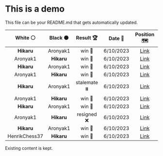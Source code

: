 # This is a demo

This file can be your README.md that gets automatically updated.

<!--START_SECTION:chessStats-->
<!-- Automatically generated with https://github.com/Balastrong/chess-stats-action -->

| White ⚪ | Black ⚫ | Result 🏆 | Date 📅 | Position 🗺️ |
|:---:|:---:|:---:|:---:|:---:|
| **Hikaru** | Aronyak1 | win 🥇 | 6/10/2023 | <a href="http://www.ee.unb.ca/cgi-bin/tervo/fen.pl?select=2r3k1/1R5R/6pp/3B4/2P5/3n2K1/1p5P/4r3 b - -">Link</a> |
| Aronyak1 | **Hikaru** | win 🥇 | 6/10/2023 | <a href="http://www.ee.unb.ca/cgi-bin/tervo/fen.pl?select=2b2r1k/2pn2r1/3pQ3/1p1P2q1/3P4/1B5P/1P2R1P1/6RK w - -">Link</a> |
| **Hikaru** | Aronyak1 | win 🥇 | 6/10/2023 | <a href="http://www.ee.unb.ca/cgi-bin/tervo/fen.pl?select=8/8/Rp4p1/3p1k2/P4P2/1P1KP3/7r/8 b - a3">Link</a> |
| Aronyak1 | **Hikaru** | win 🥇 | 6/10/2023 | <a href="http://www.ee.unb.ca/cgi-bin/tervo/fen.pl?select=4r1k1/2p5/1p1p1Rpb/pP1P4/2PB4/P7/4p2P/6K1 w - -">Link</a> |
| **Hikaru** | Aronyak1 | stalemate ⏸️ | 6/10/2023 | <a href="http://www.ee.unb.ca/cgi-bin/tervo/fen.pl?select=5K2/5b2/5k2/8/8/8/8/8 w - -">Link</a> |
| Aronyak1 | **Hikaru** | win 🥇 | 6/10/2023 | <a href="http://www.ee.unb.ca/cgi-bin/tervo/fen.pl?select=8/3bP3/1pBk4/1P6/6p1/p4pP1/5K2/8 w - -">Link</a> |
| **Hikaru** | Aronyak1 | win 🥇 | 6/10/2023 | <a href="http://www.ee.unb.ca/cgi-bin/tervo/fen.pl?select=8/P7/2pk1p2/5P2/3K4/8/8/8 b - -">Link</a> |
| Aronyak1 | **Hikaru** | resigned ❌ | 6/10/2023 | <a href="http://www.ee.unb.ca/cgi-bin/tervo/fen.pl?select=8/p1p3Q1/3r4/1Pp1k2P/P7/5PK1/6P1/8 b - -">Link</a> |
| **Hikaru** | Aronyak1 | win 🥇 | 6/10/2023 | <a href="http://www.ee.unb.ca/cgi-bin/tervo/fen.pl?select=r2b2k1/5qp1/4p2p/2p1B3/P1P1Q3/P7/3R1PPP/6K1 b - -">Link</a> |
| HenrikChess37 | **Hikaru** | win 🥇 | 6/10/2023 | <a href="http://www.ee.unb.ca/cgi-bin/tervo/fen.pl?select=1k1r1r2/8/8/8/1q6/pp6/2pppppp/1K6 w - -">Link</a> |

<!--END_SECTION:chessStats-->

Existing content is kept.
